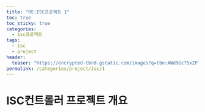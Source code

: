 ```yaml
---
title: "RE:ISC프로젝트 1"
toc: true
toc_sticky: true
categories:
  - isc프로젝트
tags:
  - isc
  - project
header:
  teaser: "https://encrypted-tbn0.gstatic.com/images?q=tbn:ANd9GcT5xZPlxzp2zm_gjNAA6aZeJgqHDV4RtblEwQ&s"
permalink: /categories/project/isc/1
---
```

# ISC컨트롤러 프로젝트 개요